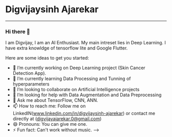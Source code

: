 # Digvijaysinh Ajarekar
----------------------------------------------------------------------------------------------------------------------
### Hi there 👋

I am Digvijay, I am an AI Enthusiast. My main intreset lies in Deep Learning. I have extra knowldge of tensorflow lite and Google Flutter.

Here are some ideas to get you started:

- 🔭 I’m currently working on Deep Learning project (Skin Cancer Detection App).
- 🌱 I’m currently learning Data Processing and Tunning of hyperparameters
- 👯 I’m looking to collaborate on Artificial Intelligence projects
- 🤔 I’m looking for help with Data Augmentation and Data Preprocessing
- 💬 Ask me about TensorFlow, CNN, ANN.
- 📫 How to reach me: Follow me on LinkedIN(www.linkedin.com/in/digvijaysinh-ajarekar) or contact me directly at (digvijayajarekar.0@gmail.com) 
- 😄 Pronouns: You can give me one.
- ⚡ Fun fact: Can't work without music.
-->
